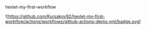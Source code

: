 hexlet-my-first-workflow

![https://github.com/Kursakov92/hexlet-my-first-workflow/actions/workflows/github-actions-demo.yml/badge.svg]
